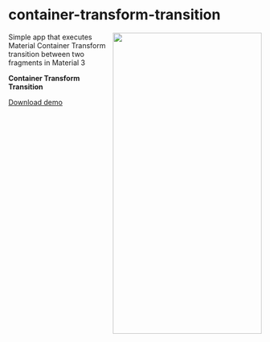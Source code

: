 # container-transform-transition

<img align="right" width="296" height="600"  src="https://github.com/raheemadamboev/container-transform-transition/blob/master/banner.gif" />

Simple app that executes Material Container Transform transition between two fragments in Material 3

**Container Transform Transition**

<a href="https://github.com/raheemadamboev/container-transform-transition/blob/master/app-debug.apk">Download demo</a>
